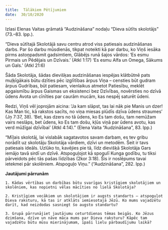 ```yaml
---
title:  Tālākiem Pētījumiem
date:  30/10/2020
---
```


Izlasi Elenas Vaitas grāmatā “Audzināšana” nodaļu “Dieva sūtīts skolotājs” (73.–83. lpp.).

“Dieva sūtītajā Skolotājā savu centru atrod viss patiesais audzināšanas darbs. Par šo darbu mūsdienās, tikpat noteikti kā par darbu, ko Viņš iesāka pirms astoņpadsmit gadsimtiem, Glābējs runā šajos vārdos: ‘Es esmu Pirmais un Pēdējais un Dzīvais.’ (Atkl 1:17) ‘Es esmu Alfa un Omega, Sākums un Gals.’ (Atkl 21:6)

Šāda Skolotāja, šādas dievišķas audzināšanas iespējas klātbūtnē pats muļķīgākais būtu dzīties pēc izglītības ārpus Viņa – censties būt gudram ārpus Gudrības, būt patiesam, vienlaikus atmetot Patiesību, meklēt apgaismību ārpus Gaismas un eksistenci bez Dzīvības, novērsties no dzīvā ūdens Avota un cīnīties par caurām mucām, kas nespēj saturēt ūdeni.

Redzi, Viņš vēl joprojām aicina: ‘Ja kam slāpst, tas lai nāk pie Manis un dzer! Kas Man tic,  kā rakstos sacīts, no viņa miesas plūdīs dzīva ūdens straumes’ (Jņ 7:37, 38). ‘Bet, kas dzers no tā ūdens, ko Es tam došu, tam nemūžam vairs neslāps, bet ūdens, ko Es tam došu, kļūs viņā par ūdens avotu, kas verd mūžīgai dzīvībai’ (Atkl 4:14).” (Elena Vaita “Audzināšana”, 83. lpp.)

“Mīļais skolotāj, lai vislabāk sagatavotos savam darbam, es tev gribu norādīt uz skolotāju Skolotāja vārdiem, dzīvi un metodēm. Šeit ir tavs patiesais ideāls. Uzlūko to, kavējies pie tā, līdz dievišķā Skolotāja Gars iemājo tavā sirdī un dzīvē. Atspoguļojot kā spogulī Kunga godību, tu tiksi pārveidots pēc tās pašas līdzības (2kor 3:18). Šis ir noslēpums tavai ietekmei pār skolēniem. Atspoguļo Viņu.” (“Audzināšana”, 282. lpp.)

**Jautājumi pārrunām**

`1.	Kādas vērtības un darbības būtu svarīgas kristīgiem skolotājiem un skolēniem, kas nopietni vēlas mācīties no lielā Skolotāja?`

`2.	Kristīgiem vecākiem un skolotājiem ir augsts standarts – atspoguļot Dieva raksturu, kā tas ir atklāts iemiesotajā Jēzū. Ko mums vajadzētu darīt, kad neizdodas sasniegt šo augsto standartu?`

`3.	Grupā pārrunājiet jautājumu ceturtdienas tēmas beigās. Ko Jēzus dzimšana, dzīve un nāve māca mums par Dieva raksturu? Kāpēc tam vajadzētu būtu mūsu mierinājumam, īpaši lielu pārbaudījumu laikā?`